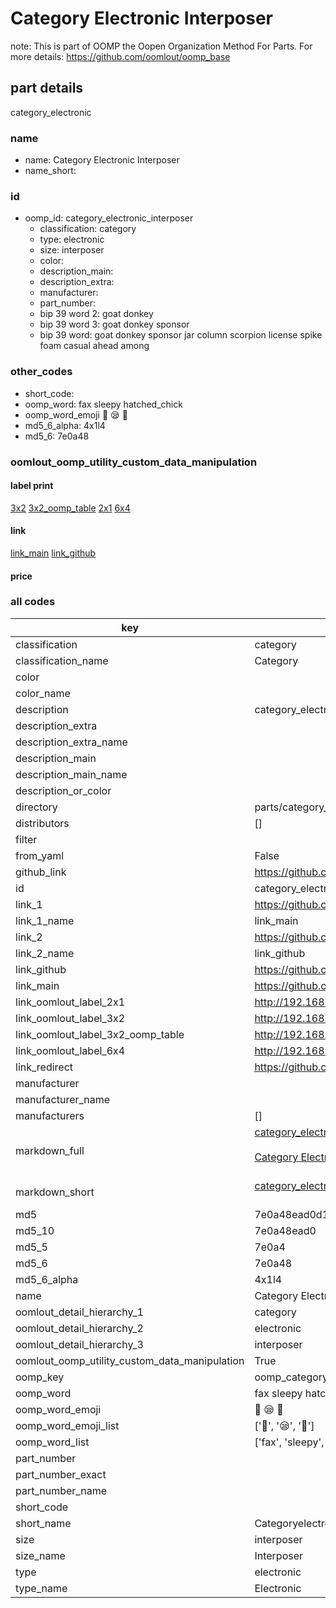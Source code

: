 # Category Electronic Interposer  

note: This is part of OOMP the Oopen Organization Method For Parts. For more details: https://github.com/oomlout/oomp_base

##  part details
  



category_electronic



### name
* name: Category Electronic Interposer
* name_short: 
### id
* oomp_id: category_electronic_interposer
  * classification: category
  * type: electronic
  * size: interposer
  * color: 
  * description_main: 
  * description_extra: 
  * manufacturer: 
  * part_number: 
  * bip 39 word 2: goat donkey
  * bip 39 word 3: goat donkey sponsor
  * bip 39 word: goat donkey sponsor jar column scorpion license spike foam casual ahead among

### other_codes
* short_code: 
* oomp_word: fax sleepy hatched_chick
* oomp_word_emoji :fax: :sleepy: :hatched_chick:
* md5_6_alpha: 4x1l4
* md5_6: 7e0a48






### oomlout_oomp_utility_custom_data_manipulation
#### label print
[3x2](http://192.168.1.245:1112/?label=oomp%204x1l4)
[3x2_oomp_table](http://192.168.1.108:1112/?label=oomp%204x1l4)
[2x1](http://192.168.1.242:1112/?label=oomp%204x1l4)
[6x4](http://192.168.1.55:1112/?label=oomp%204x1l4)    

#### link

[link_main](https://github.com/oomlout/oomlout_oomp_version_1_messy/tree/main/parts/category_electronic_interposer) [link_github](https://github.com/oomlout/oomlout_oomp_version_1_messy/tree/main/parts/category_electronic_interposer)                             

#### price







### all codes 
| key | value |  
| --- | --- |  
| classification | category |  
| classification_name | Category |  
| color |  |  
| color_name |  |  
| description | category_electronic |  
| description_extra |  |  
| description_extra_name |  |  
| description_main |  |  
| description_main_name |  |  
| description_or_color |   |  
| directory | parts/category_electronic_interposer |  
| distributors | [] |  
| filter |  |  
| from_yaml | False |  
| github_link | https://github.com/oomlout/oomlout_oomp_part_src/tree/main/parts/category_electronic_interposer |  
| id | category_electronic_interposer |  
| link_1 | https://github.com/oomlout/oomlout_oomp_version_1_messy/tree/main/parts/category_electronic_interposer |  
| link_1_name | link_main |  
| link_2 | https://github.com/oomlout/oomlout_oomp_version_1_messy/tree/main/parts/category_electronic_interposer |  
| link_2_name | link_github |  
| link_github | https://github.com/oomlout/oomlout_oomp_version_1_messy/tree/main/parts/category_electronic_interposer |  
| link_main | https://github.com/oomlout/oomlout_oomp_version_1_messy/tree/main/parts/category_electronic_interposer |  
| link_oomlout_label_2x1 | http://192.168.1.242:1112/?label=oomp%204x1l4 |  
| link_oomlout_label_3x2 | http://192.168.1.245:1112/?label=oomp%204x1l4 |  
| link_oomlout_label_3x2_oomp_table | http://192.168.1.108:1112/?label=oomp%204x1l4 |  
| link_oomlout_label_6x4 | http://192.168.1.55:1112/?label=oomp%204x1l4 |  
| link_redirect | https://github.com/oomlout/oomlout_oomp_version_1_messy/tree/main/parts/category_electronic_interposer |  
| manufacturer |  |  
| manufacturer_name |  |  
| manufacturers | [] |  
| markdown_full | [category_electronic_interposer](none)<br>[](none)<br>[Category Electronic Interposer](none)<br><br> |  
| markdown_short | [category_electronic_interposer](none)<br><br> |  
| md5 | 7e0a48ead0d1d0270496e775a4d04b20 |  
| md5_10 | 7e0a48ead0 |  
| md5_5 | 7e0a4 |  
| md5_6 | 7e0a48 |  
| md5_6_alpha | 4x1l4 |  
| name | Category Electronic Interposer |  
| oomlout_detail_hierarchy_1 | category |  
| oomlout_detail_hierarchy_2 | electronic |  
| oomlout_detail_hierarchy_3 | interposer |  
| oomlout_oomp_utility_custom_data_manipulation | True |  
| oomp_key | oomp_category_electronic_interposer |  
| oomp_word | fax sleepy hatched_chick |  
| oomp_word_emoji | :fax: :sleepy: :hatched_chick: |  
| oomp_word_emoji_list | [':fax:', ':sleepy:', ':hatched_chick:'] |  
| oomp_word_list | ['fax', 'sleepy', 'hatched_chick'] |  
| part_number |  |  
| part_number_exact |  |  
| part_number_name |  |  
| short_code |  |  
| short_name | Categoryelectronic |  
| size | interposer |  
| size_name | Interposer |  
| type | electronic |  
| type_name | Electronic |  
